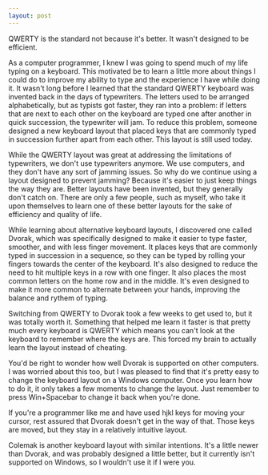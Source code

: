 ```yaml
---
layout: post
---
```


QWERTY is the standard not because it's better. It wasn't designed to be efficient.

As a computer programmer, I knew I was going to spend much of my life typing on a keyboard. This motivated be to learn a little more about things I could do to improve my ability to type and the experience I have while doing it. It wasn't long before I learned that the standard QWERTY keyboard was invented back in the days of typewriters. The letters used to be arranged alphabetically, but as typists got faster, they ran into a problem: if letters that are next to each other on the keyboard are typed one after another in quick succession, the typewriter will jam. To reduce this problem, someone designed a new keyboard layout that placed keys that are commonly typed in succession further apart from each other. This layout is still used today.

While the QWERTY layout was great at addressing the limitations of typewriters, we don't use typewriters anymore. We use computers, and they don't have any sort of jamming issues. So why do we continue using a layout designed to prevent jamming? Because it's easier to just keep things the way they are. Better layouts have been invented, but they generally don't catch on. There are only a few people, such as myself, who take it upon themselves to learn one of these better layouts for the sake of efficiency and quality of life.

While learning about alternative keyboard layouts, I discovered one called Dvorak, which was specifically designed to make it easier to type faster, smoother, and with less finger movement. It places keys that are commonly typed in succession in a sequence, so they can be typed by rolling your fingers towards the center of the keyboard. It's also designed to reduce the need to hit multiple keys in a row with one finger. It also places the most common letters on the home row and in the middle. It's even designed to make it more common to alternate between your hands, improving the balance and rythem of typing.

Switching from QWERTY to Dvorak took a few weeks to get used to, but it was totally worth it. Something that helped me learn it faster is that pretty much every keyboard is QWERTY which means you can't look at the keyboard to remember where the keys are. This forced my brain to actually learn the layout instead of cheating.

You'd be right to wonder how well Dvorak is supported on other computers. I was worried about this too, but I was pleased to find that it's pretty easy to change the keyboard layout on a Windows computer. Once you learn how to do it, it only takes a few moments to change the layout. Just remember to press Win+Spacebar to change it back when you're done.

If you're a programmer like me and have used hjkl keys for moving your cursor, rest assured that Dvorak doesn't get in the way of that. Those keys are moved, but they stay in a relatively intuitive layout.

Colemak is another keyboard layout with similar intentions. It's a little newer than Dvorak, and was probably designed a little better, but it currently isn't supported on Windows, so I wouldn't use it if I were you.
